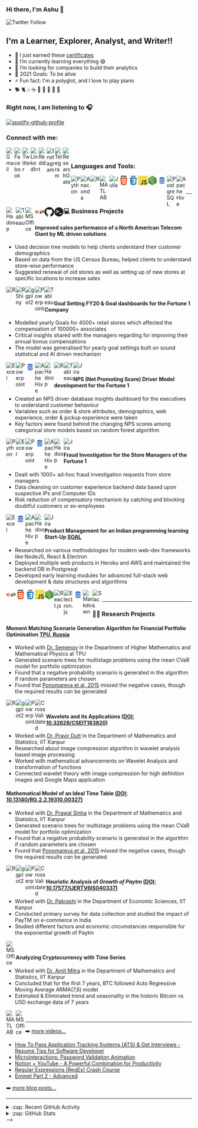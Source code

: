 <!--
**ashupk/ashupk** is a ✨ _special_ ✨ repository because its `README.md` (this file) appears on your GitHub profile.

Here are some ideas to get you started:

- 🔭 I’m currently working on ...
- 🌱 I’m currently learning ...
- 👯 I’m looking to collaborate on ...
- 🤔 I’m looking for help with ...
- 💬 Ask me about ...
- 📫 How to reach me: ...
- 😄 Pronouns: ...
- ⚡ Fun fact: ...
-->

### Hi there, I'm Ashu 👋

![Twitter Follow](https://img.shields.io/twitter/follow/AAAratedbond?style=social)


## I'm a Learner, Explorer, Analyst, and Writer!!

- 🔭 I just earned these [certificates](https://linktr.ee/aaaratebond)
- 🌱 I’m currently learning everything 😅
- 👯 I’m looking for companies to build their analytics
- 🥅 2021 Goals: To be alive 
- ⚡ Fun fact: I'm a polyglot, and I love to play piano
- 🐕 🐈 🎶 ☕ 🍫 🍕 🍗 🌳 🚴 

### Right now, I am listening to 🎧

[![spotify-github-profile](https://spotify-github-profile.vercel.app/api/view?uid=1s218sfgioxn4cn208h7xpk4h&cover_image=true&theme=novatorem)](https://www.last.fm/user/aaaratedbond)<!--(https://github.com/ashupk/spotify-github-profile)-->

<!-- [![goodreads-github-profile](https://goodreads-ashupk.vercel.app/api/book)](https://www.goodreads.com/user/show/49723887-ashu-prakash) -->

<!--
<h3 align="left">I am currently reading:</h3>
<a href="https://www.goodreads.com/user/show/49723887-ashu-prakash"><img src="https://goodreads-readme.vercel.app/api/book" alt="GoodReads reading" width="350" /></a>
-->


### Connect with me:

[<img align="left" alt="Gmail" width="22px" src="https://simpleicons.org/icons/gmail.svg" />](mailto:ashuprakash08@gmail.com)
[<img align="left" alt="Facebook" width="22px" src="https://simpleicons.org/icons/facebook.svg" />](https://www.facebook.com/ashu.prakash.5/)
[<img align="left" alt="Twitter" width="22px" src="https://cdn.jsdelivr.net/npm/simple-icons@v3/icons/twitter.svg" />][twitter]
[<img align="left" alt="LinkedIn" width="22px" src="https://cdn.jsdelivr.net/npm/simple-icons@v3/icons/linkedin.svg" />][linkedin]
[<img align="left" alt="Reddit" width="22px" src="https://simpleicons.org/icons/reddit.svg" />](https://www.reddit.com/user/ashupk1)
[<img align="left" alt="Instagram" width="22px" src="https://cdn.jsdelivr.net/npm/simple-icons@v3/icons/instagram.svg" />][instagram]
[<img align="left" alt="Telegram" width="22px" src="https://simpleicons.org/icons/telegram.svg" />](https://t.me/aaaratedbond)
[<img align="left" alt="ResearchGate" width="22px" src="https://simpleicons.org/icons/researchgate.svg" />](https://www.researchgate.net/profile/Ashu-Prakash)

<br />

### Languages and Tools:

<img align="left" alt="Python" width="26px" src="https://upload.wikimedia.org/wikipedia/commons/thumb/c/c3/Python-logo-notext.svg/1024px-Python-logo-notext.svg.png" />
<img align="left" alt="Anaconda" width="26px" src="https://www.pngitem.com/pimgs/m/241-2413401_anaconda-python-icon-hd-png-download.png" />
<img align="left" alt="R" width="26px" src="https://www.rstudio.com/wp-content/uploads/2014/06/RStudio-Ball.png" />
<img align="left" alt="MATLAB" width="26px" src="https://upload.wikimedia.org/wikipedia/commons/2/21/Matlab_Logo.png" />
<img align="left" alt="Julia" width="26px" src="https://upload.wikimedia.org/wikipedia/commons/thumb/6/69/Julia_prog_language.svg/768px-Julia_prog_language.svg.png" />
<img align="left" alt="HTML5" width="26px" src="https://raw.githubusercontent.com/github/explore/80688e429a7d4ef2fca1e82350fe8e3517d3494d/topics/html/html.png" />
<img align="left" alt="CSS3" width="26px" src="https://raw.githubusercontent.com/github/explore/80688e429a7d4ef2fca1e82350fe8e3517d3494d/topics/css/css.png" />
<img align="left" alt="JavaScript" width="26px" src="https://raw.githubusercontent.com/github/explore/80688e429a7d4ef2fca1e82350fe8e3517d3494d/topics/javascript/javascript.png" />
<img align="left" alt="Node.js" width="26px" src="https://raw.githubusercontent.com/github/explore/80688e429a7d4ef2fca1e82350fe8e3517d3494d/topics/nodejs/nodejs.png" />
<img align="left" alt="SQL" width="26px" src="https://raw.githubusercontent.com/github/explore/80688e429a7d4ef2fca1e82350fe8e3517d3494d/topics/sql/sql.png" />
<img align="left" alt="PostgreSQL" width="26px" src="https://cdn.iconscout.com/icon/free/png-256/postgresql-226047.png" />
<img align="left" alt="Apache Hive" width="26px" src="https://upload.wikimedia.org/wikipedia/commons/thumb/b/bb/Apache_Hive_logo.svg/1200px-Apache_Hive_logo.svg.png" />
<img align="left" alt="Hadoop" width="26px" src="https://cdn.iconscout.com/icon/free/png-512/hadoop-226007.png" />
<img align="left" alt="Tableau" width="26px" src="https://iconape.com/wp-content/png_logo_vector/tableau-software.png" />
<img align="left" alt="MS Office" width="26px" src="https://cdn.icon-icons.com/icons2/1156/PNG/512/1486565573-microsoft-office_81557.png" />
<img align="left" alt="Git" width="26px" src="https://raw.githubusercontent.com/github/explore/80688e429a7d4ef2fca1e82350fe8e3517d3494d/topics/git/git.png" />
<img align="left" alt="GitHub" width="26px" src="https://raw.githubusercontent.com/github/explore/78df643247d429f6cc873026c0622819ad797942/topics/github/github.png" />
<img align="left" alt="Terminal" width="26px" src="https://raw.githubusercontent.com/github/explore/80688e429a7d4ef2fca1e82350fe8e3517d3494d/topics/terminal/terminal.png" />

<br />
<br />

---

### 💻 Business Projects
<!-- ![Generic badge](https://img.shields.io/badge/confidential-grey.svg) -->

#### Improved sales performance of a North American Telecom Giant by ML driven solutions 
- Used decision tree models to help clients understand their customer demographics
- Based on data from the US Census Bureau, helped clients to understand store-wise performance
- Suggested renewal of old stores as well as setting up of new stores at specific locations to increase sales 
 <img align="left" alt="R" width="26px" src="https://www.rstudio.com/wp-content/uploads/2014/06/RStudio-Ball.png" />
 <img align="left" alt="RShiny" width="26px" src="https://blog.rstudio.com/2021/02/01/shiny-1-6-0/thumbnail.jpg" />
 <img align="left" alt="ggplot2" width="26px" src="https://ggplot2.tidyverse.org/logo.png" />
 <img align="left" alt="Powerpoint" width="26px" src="https://e7.pngegg.com/pngimages/742/145/png-clipart-powerpoint-logo-microsoft-powerpoint-computer-icons-ppt-presentation-microsoft-powerpoint-network-icon-angle-text.png" />
 <img align="left" alt="Tableau" width="26px" src="https://iconape.com/wp-content/png_logo_vector/tableau-software.png" /> <br />

#### Goal Setting FY20 & Goal dashboards for the Fortune 1 Company 
- Modelled yearly Goals for 4000+ retail stores which affected the compensation of 100000+ associates
- Critical insights shared with the managers regarding for improving their annual bonus compensations 
- The model was generalised for yearly goal settings built on sound statistical and AI driven mechanism
 <img align="left" alt="Excel" width="26px" src="https://www.pngfind.com/pngs/m/678-6786442_microsoft-excel-computer-icons-microsoft-office-clip-transparent.png" />
 <img align="left" alt="Powerpoint" width="26px" src="https://e7.pngegg.com/pngimages/742/145/png-clipart-powerpoint-logo-microsoft-powerpoint-computer-icons-ppt-presentation-microsoft-powerpoint-network-icon-angle-text.png" />
 <img align="left" alt="SQL" width="26px" src="https://raw.githubusercontent.com/github/explore/80688e429a7d4ef2fca1e82350fe8e3517d3494d/topics/sql/sql.png" />
 <img align="left" alt="Apache Hive" width="26px" src="https://upload.wikimedia.org/wikipedia/commons/thumb/b/bb/Apache_Hive_logo.svg/1200px-Apache_Hive_logo.svg.png" />
 <img align="left" alt="Hadoop" width="26px" src="https://cdn.iconscout.com/icon/free/png-512/hadoop-226007.png" />
 <img align="left" alt="R" width="26px" src="https://www.rstudio.com/wp-content/uploads/2014/06/RStudio-Ball.png" />
 <img align="left" alt="Tableau" width="26px" src="https://iconape.com/wp-content/png_logo_vector/tableau-software.png" />
 <img align="left" alt="Jira" width="26px" src="https://symbols.getvecta.com/stencil_85/33_jira-icon.6a60be29f8.png" /> <br />
 
 #### NPS (Net Promoting Score) Driver Model development for the Fortune 1 
- Created an NPS driver database insights dashboard for the executives to understand customer behaviour
- Variables such as order \& store attributes, demographics, web experience, order \& pickup experience were taken
- Key factors were found behind the changing NPS scores among categorical store models based on random forest algorithm
 <img align="left" alt="Python" width="26px" src="https://upload.wikimedia.org/wikipedia/commons/thumb/c/c3/Python-logo-notext.svg/1024px-Python-logo-notext.svg.png" />
 <img align="left" alt="Excel" width="26px" src="https://www.pngfind.com/pngs/m/678-6786442_microsoft-excel-computer-icons-microsoft-office-clip-transparent.png" />
 <img align="left" alt="Powerpoint" width="26px" src="https://e7.pngegg.com/pngimages/742/145/png-clipart-powerpoint-logo-microsoft-powerpoint-computer-icons-ppt-presentation-microsoft-powerpoint-network-icon-angle-text.png" />
 <img align="left" alt="SQL" width="26px" src="https://raw.githubusercontent.com/github/explore/80688e429a7d4ef2fca1e82350fe8e3517d3494d/topics/sql/sql.png" />
 <img align="left" alt="Apache Hive" width="26px" src="https://upload.wikimedia.org/wikipedia/commons/thumb/b/bb/Apache_Hive_logo.svg/1200px-Apache_Hive_logo.svg.png" />
 <img align="left" alt="Hadoop" width="26px" src="https://cdn.iconscout.com/icon/free/png-512/hadoop-226007.png" />
 <img align="left" alt="Jira" width="26px" src="https://symbols.getvecta.com/stencil_85/33_jira-icon.6a60be29f8.png" /> <br />
 
  #### Fraud Investigation for the Store Managers of the Fortune 1  
- Dealt with 1000+ ad-hoc fraud investigation requests from store managers
- Data cleansing on customer experience backend data based upon suspective IPs and Computer IDs
- Risk reduction of compensatory mechanism by catching and blocking doubtful customers or ex-employees 
 <img align="left" alt="Excel" width="26px" src="https://www.pngfind.com/pngs/m/678-6786442_microsoft-excel-computer-icons-microsoft-office-clip-transparent.png" />
 <img align="left" alt="SQL" width="26px" src="https://raw.githubusercontent.com/github/explore/80688e429a7d4ef2fca1e82350fe8e3517d3494d/topics/sql/sql.png" />
 <img align="left" alt="Apache Hive" width="26px" src="https://upload.wikimedia.org/wikipedia/commons/thumb/b/bb/Apache_Hive_logo.svg/1200px-Apache_Hive_logo.svg.png" />
 <img align="left" alt="Hadoop" width="26px" src="https://cdn.iconscout.com/icon/free/png-512/hadoop-226007.png" />
 <img align="left" alt="Jira" width="26px" src="https://symbols.getvecta.com/stencil_85/33_jira-icon.6a60be29f8.png" /> <br />
 
 #### Product Management for an Indian programming learning Start-Up [SOAL](http://soal.io/)
 - Researched on various methodologies for modern web-dev frameworks like NodeJS, React & Electron
 - Deployed multiple web products in Heroku and AWS and maintained the backend DB in Postgresql
 - Developed early learning modules for advanced full-stack web development \& data structures and algorithms
 <img align="left" alt="Git" width="26px" src="https://raw.githubusercontent.com/github/explore/80688e429a7d4ef2fca1e82350fe8e3517d3494d/topics/git/git.png" />
 <img align="left" alt="HTML5" width="26px" src="https://raw.githubusercontent.com/github/explore/80688e429a7d4ef2fca1e82350fe8e3517d3494d/topics/html/html.png" />
<img align="left" alt="CSS3" width="26px" src="https://raw.githubusercontent.com/github/explore/80688e429a7d4ef2fca1e82350fe8e3517d3494d/topics/css/css.png" />
<img align="left" alt="JavaScript" width="26px" src="https://raw.githubusercontent.com/github/explore/80688e429a7d4ef2fca1e82350fe8e3517d3494d/topics/javascript/javascript.png" />
<img align="left" alt="Node.js" width="26px" src="https://raw.githubusercontent.com/github/explore/80688e429a7d4ef2fca1e82350fe8e3517d3494d/topics/nodejs/nodejs.png" />
<img align="left" alt="React.js" width="26px" src="https://simpleicons.org/icons/react.svg" />
<img align="left" alt="Electron.js" width="26px" src="https://upload.wikimedia.org/wikipedia/commons/thumb/9/91/Electron_Software_Framework_Logo.svg/1024px-Electron_Software_Framework_Logo.svg.png" />
<img align="left" alt="SQL" width="26px" src="https://raw.githubusercontent.com/github/explore/80688e429a7d4ef2fca1e82350fe8e3517d3494d/topics/sql/sql.png" />
<img align="left" alt="Markdown" width="26px" src="https://simpleicons.org/icons/markdown.svg" />
<img align="left" alt="Slack" width="26px" src="https://image.flaticon.com/icons/png/512/2111/2111615.png" /> <br />

---

### 🧑‍🎓 Research Projects

#### Moment Matching Scenario Generation Algorithm for Financial Portfolio Optimisation [TPU, Russia](https://tpu.ru/en) 
- Worked with [Dr. Semenov](https://portal.tpu.ru/SHARED/s/SME/) in the Department of Higher Mathematics and Mathematical Physics at TPU
- Generated scenario trees for multistage problems using the mean CVaR model for portfolio optimization
- Found that a negative probability scenario is generated in the algorithm if random parameters are chosen
- Found that [Ponomareva et al, 2015](https://www.sciencedirect.com/science/article/abs/pii/S037722171400616X) missed the negative cases, though the required results <i>can</i> be generated   
 <img align="left" alt="R" width="26px" src="https://www.rstudio.com/wp-content/uploads/2014/06/RStudio-Ball.png" />
 <img align="left" alt="ggplot2" width="26px" src="https://ggplot2.tidyverse.org/logo.png" />
 <img align="left" alt="Powerpoint" width="26px" src="https://e7.pngegg.com/pngimages/742/145/png-clipart-powerpoint-logo-microsoft-powerpoint-computer-icons-ppt-presentation-microsoft-powerpoint-network-icon-angle-text.png" />
 <img align="left" alt="Cross Validated" width="30px" src="https://cdn.sstatic.net/Sites/stats/Img/apple-touch-icon@2.png" /> <br />
 
 #### Wavelets and its Applications [(DOI: 10.32628/CSEIT183820)](http://ijsrcseit.com/paper/CSEIT183820.pdf)
- Worked with [Dr. Pravir Dutt](https://home.iitk.ac.in/~pravir/) in the Department of Mathematics and Statistics, IIT Kanpur
- Researched about image compression algorithm in wavelet analysis based image processing
- Worked with mathematical advancements on Wavelet Analysis and transformation of functions
- Connected wavelet theory with image compression for high definition images and Google Maps application <br />

#### Mathematical Model of an Ideal Time Table [(DOI: 10.13140/RG.2.2.19310.00327)](https://www.researchgate.net/publication/316286007_Ideal_Timetable_for_a_Student) 
- Worked with [Dr. Prawal Sinha](https://portal.tpu.ru/SHARED/s/SME/) in the Department of Mathematics and Statistics, IIT Kanpur
- Generated scenario trees for multistage problems using the mean CVaR model for portfolio optimization
- Found that a negative probability scenario is generated in the algorithm if random parameters are chosen
- Found that [Ponomareva et al, 2015](https://www.sciencedirect.com/science/article/abs/pii/S037722171400616X) missed the negative cases, though the required results <i>can</i> be generated   
 <img align="left" alt="R" width="26px" src="https://www.rstudio.com/wp-content/uploads/2014/06/RStudio-Ball.png" />
 <img align="left" alt="ggplot2" width="26px" src="https://ggplot2.tidyverse.org/logo.png" />
 <img align="left" alt="Powerpoint" width="26px" src="https://e7.pngegg.com/pngimages/742/145/png-clipart-powerpoint-logo-microsoft-powerpoint-computer-icons-ppt-presentation-microsoft-powerpoint-network-icon-angle-text.png" />
 <img align="left" alt="Cross Validated" width="30px" src="https://cdn.sstatic.net/Sites/stats/Img/apple-touch-icon@2.png" /> <br />
 
 #### Heuristic Analysis of <i>Growth of Paytm</i> [(DOI: 10.17577/IJERTV6IS040337)](https://www.ijert.org/research/heuristic-analysis-of-growth-of-paytm-IJERTV6IS040337.pdf)
- Worked with [Dr. Pakrashi](http://www.debayanpakrashi.com/) in the Department of Economic Sciences, IIT Kanpur 
- Conducted primary survey for data collection and studied the impact of PayTM on e-commerce in India
- Studied different factors and economic circumstances responsible for the exponential growth of Paytm

 <img align="left" alt="MS Office" width="26px" src="https://cdn.icon-icons.com/icons2/1156/PNG/512/1486565573-microsoft-office_81557.png" /> <br />
 
 #### Analyzing Cryptocurrency with Time Series 
- Worked with [Dr. Amit Mitra](https://home.iitk.ac.in/~amitra/) in the Department of Mathematics and Statistics, IIT Kanpur
- Concluded that for the first 7 years, BTC followed Auto Regressive Moving Average ARMA(7,6) model
- Estimated & Eliminated trend and seasonality in the historic Bitcoin vs USD exchange data of 7 years
 
 <img align="left" alt="MATLAB" width="26px" src="https://upload.wikimedia.org/wikipedia/commons/2/21/Matlab_Logo.png" />
 <img align="left" alt="MS Office" width="26px" src="https://cdn.icon-icons.com/icons2/1156/PNG/512/1486565573-microsoft-office_81557.png" /> <br />
 
 ---

➡️ [more videos...](https://youtube.com/codestackr)
<!--
### 📕 Latest Blog Posts

<!-- BLOG-POST-LIST:START -->
- [How To Pass Application Tracking Systems (ATS) & Get Interviews - Resume Tips for Software Developer](https://dev.to/codestackr/how-to-pass-application-tracking-systems-ats-get-interviews-resume-tips-for-software-developer-4bmo)
- [Microinteractions: Password Validation Animation](https://dev.to/codestackr/microinteractions-password-validation-animation-5629)
- [Notion + YouTube - A Powerful Combination for Productivity](https://dev.to/codestackr/notion-youtube-a-powerful-combination-for-productivity-1def)
- [Regular Expressions (RegEx) Crash Course](https://dev.to/codestackr/regular-expressions-regex-crash-course-248n)
- [Emmet Part 2 - Advanced](https://dev.to/codestackr/emmet-part-2-advanced-4c65)
<!-- BLOG-POST-LIST:END -->

➡️ [more blog posts...](https://codestackr.com)

---

<details>
  <summary>:zap: Recent GitHub Activity</summary>
  
<!--START_SECTION:activity-->
1. 🗣 Commented on [#1](https://github.com/codeSTACKr/portfolio-sass/issues/1) in [codeSTACKr/portfolio-sass](https://github.com/codeSTACKr/portfolio-sass)
2. 🎉 Merged PR [#1](https://github.com/codeSTACKr/portfolio-sass/pull/1) in [codeSTACKr/portfolio-sass](https://github.com/codeSTACKr/portfolio-sass)
3. 🗣 Commented on [#10](https://github.com/codeSTACKr/codestackr-vscode-theme/issues/10) in [codeSTACKr/codestackr-vscode-theme](https://github.com/codeSTACKr/codestackr-vscode-theme)
4. 🗣 Commented on [#11](https://github.com/codeSTACKr/codestackr-vscode-theme/issues/11) in [codeSTACKr/codestackr-vscode-theme](https://github.com/codeSTACKr/codestackr-vscode-theme)
5. ❌ Closed PR [#1](https://github.com/codeSTACKr/spotify-now-playing/pull/1) in [codeSTACKr/spotify-now-playing](https://github.com/codeSTACKr/spotify-now-playing)
<!--END_SECTION:activity-->

</details>

<details>
  <summary>:zap: GitHub Stats</summary>

  <img align="left" alt="codeSTACKr's GitHub Stats" src="https://github-readme-stats.codestackr.vercel.app/api?username=codeSTACKr&show_icons=true&hide_border=true" />

</details> -->

[website]: https://ashupk.github.io
[course]: http://vsCodeHero.com
[twitter]: https://twitter.com/AAAratedbond
[youtube]: https://youtube.com/codeSTACKr
[instagram]: https://instagram.com/ashu.prakash.5
[linkedin]: https://www.linkedin.com/in/ashu-prakash-146615b0/
[webdevplaylist]: https://www.youtube.com/playlist?list=PLkwxH9e_vrAJ0WbEsFA9W3I1W-g_BTsbt
[jsplaylist]: https://www.youtube.com/playlist?list=PLkwxH9e_vrALRJKu7wfXby3MKeflhTu6B
[cssplaylist]: https://www.youtube.com/playlist?list=PLkwxH9e_vrALSdvZuEh6gqQdmDoDIoqz4
[reactplaylist]: https://www.youtube.com/playlist?list=PLkwxH9e_vrAK4TdffpxKY3QGyHCpxFcQ0
